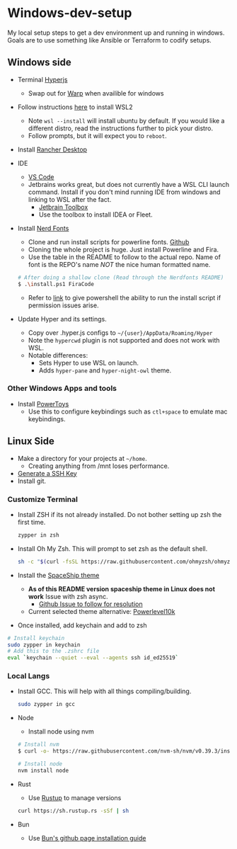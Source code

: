 # Windows-dev-setup

My local setup steps to get a dev environment up and running in windows. Goals are to use something like Ansible or Terraform to codify setups.

## Windows side

* Terminal [Hyperjs](https://hyper.is/)
  * Swap out for [Warp](https://www.warp.dev/) when availible for windows
* Follow instructions [here](https://learn.microsoft.com/en-us/windows/wsl/install) to install WSL2
  * Note `wsl --install` will install ubuntu by default. If you would like a different distro, read the instructions further to pick your distro.
  * Follow prompts, but it will expect you to `reboot`.
* Install [Rancher Desktop](https://rancherdesktop.io/)
* IDE
  * [VS Code](https://code.visualstudio.com/)
  * Jetbrains works great, but does not currently have a WSL CLI launch command. Install if you don't mind running IDE from windows and linking to WSL after the fact.
    * [Jetbrain Toolbox](https://www.jetbrains.com/toolbox-app/)
    * Use the toolbox to install IDEA or Fleet.
* Install [Nerd Fonts](https://www.nerdfonts.com/)
  * Clone and run install scripts for powerline fonts. [Github]((https://github.com/ryanoasis/nerd-fonts))
  * Cloning the whole project is huge. Just install Powerline and Fira.
  * Use the table in the README to follow to the actual repo. Name of font is the REPO's name *NOT* the nice human formatted name.

  ```bash
  # After doing a shallow clone (Read through the Nerdfonts README)
  $ .\install.ps1 FiraCode
  ```

  * Refer to [link](https://www.sharepointdiary.com/2014/03/fix-for-powershell-script-cannot-be-loaded-because-running-scripts-is-disabled-on-this-system.html) to give powershell the ability to run the install script if permission issues arise.
* Update Hyper and its settings.
  * Copy over .hyper.js configs to `~/{user}/AppData/Roaming/Hyper`
  * Note the `hypercwd` plugin is not supported and does not work with WSL.
  * Notable differences:
    * Sets Hyper to use WSL on launch.
    * Adds  `hyper-pane` and `hyper-night-owl` theme.

### Other Windows Apps and tools

* Install [PowerToys](https://github.com/microsoft/PowerToys)
  * Use this to configure keybindings such as `ctl+space` to emulate mac keybindings.

## Linux Side

* Make a directory for your projects at `~/home`.
  * Creating anything from /mnt loses performance.
* [Generate a SSH Key](https://docs.github.com/en/authentication/connecting-to-github-with-ssh/generating-a-new-ssh-key-and-adding-it-to-the-ssh-agent)
* Install git.

### Customize Terminal

* Install ZSH if its not already installed. Do not bother setting up zsh the first time.

  ```bash
  zypper in zsh
  ```

* Install Oh My Zsh. This will prompt to set zsh as the default shell.

  ```bash
  sh -c "$(curl -fsSL https://raw.githubusercontent.com/ohmyzsh/ohmyzsh/master/tools/install.sh)"
  ```

* Install the [SpaceShip theme](https://spaceship-prompt.sh/getting-started/)
  * **As of this README version spaceship theme in Linux does not work** Issue with zsh async.
    * [Github Issue to follow for resolution](https://github.com/spaceship-prompt/spaceship-prompt/issues/1330)
  * Current selected theme alternative: [Powerlevel10k](https://github.com/romkatv/powerlevel10k#oh-my-zsh)

* Once installed, add keychain and add to zsh

```bash
# Install keychain
sudo zypper in keychain
# Add this to the .zshrc file
eval `keychain --quiet --eval --agents ssh id_ed25519`
```

### Local Langs

* Install GCC. This will help with all things compiling/building.

  ```bash
  sudo zypper in gcc
  ```

* Node
  * Install node using nvm

  ```bash
  # Install nvm
  $ curl -o- https://raw.githubusercontent.com/nvm-sh/nvm/v0.39.3/install.sh | bash\n

  # Install node
  nvm install node 
  ```

* Rust
  * Use [Rustup](https://rust-lang.github.io/rustup/installation/other.html) to manage versions

  ```bash
  curl https://sh.rustup.rs -sSf | sh
  ```

* Bun
  * Use [Bun's github page installation guide](https://github.com/oven-sh/bun)
